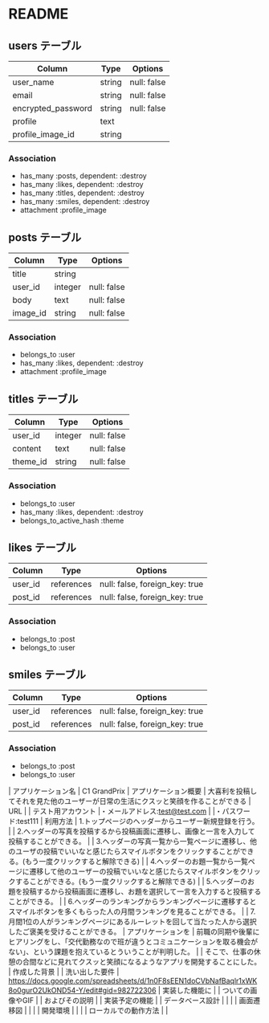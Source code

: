 # README

## users テーブル

| Column             | Type   | Options     |
| ------------------ | ------ | ----------- |
| user_name          | string | null: false |
| email              | string | null: false |
| encrypted_password | string | null: false |
| profile            | text   |             |
| profile_image_id   | string |             |

### Association

- has_many :posts, dependent: :destroy
- has_many :likes, dependent: :destroy
- has_many :titles, dependent: :destroy
- has_many :smiles, dependent: :destroy
- attachment :profile_image

## posts テーブル

| Column  | Type       | Options     |
| ------- | ---------- | ----------- |
| title   | string     |             |
| user_id | integer    | null: false |
| body    | text       | null: false |
| image_id| string     | null: false |

### Association

- belongs_to :user
- has_many   :likes, dependent: :destroy
- attachment :profile_image

## titles テーブル

| Column  | Type       | Options     |
| ------- | ---------- | ----------- |
| user_id | integer    | null: false |
| content | text       | null: false |
| theme_id| string     | null: false |

### Association

- belongs_to :user
- has_many   :likes, dependent: :destroy
- belongs_to_active_hash :theme

## likes テーブル

| Column  | Type       | Options                        |
| ------- | ---------- | ------------------------------ |
| user_id | references | null: false, foreign_key: true |
| post_id | references | null: false, foreign_key: true |

### Association

- belongs_to :post
- belongs_to :user

## smiles テーブル

| Column  | Type       | Options                        |
| ------- | ---------- | ------------------------------ |
| user_id | references | null: false, foreign_key: true |
| post_id | references | null: false, foreign_key: true |

### Association

- belongs_to :post
- belongs_to :user


|  アプリケーション名   | C1 GrandPrix
|  アプリケーション概要 | 大喜利を投稿してそれを見た他のユーザーが日常の生活にクスッと笑顔を作ることができる
|  URL                  |
|  テスト用アカウント   |・メールアドレス:test@test.com
|                       |・パスワード:test111
|  利用方法             | 1.トップページのヘッダーからユーザー新規登録を行う。
|                       | 2.ヘッダーの写真を投稿するから投稿画面に遷移し、画像と一言を入力して投稿することができる。
|                       | 3.ヘッダーの写真一覧から一覧ページに遷移し、他のユーザの投稿でいいなと感じたらスマイルボタンをクリックすることができる。(もう一度クリックすると解除できる)
|                       | 4.ヘッダーのお題一覧から一覧ページに遷移して他のユーザーの投稿でいいなと感じたらスマイルボタンをクリックすることができる。(もう一度クリックすると解除できる)
|                       | 5.ヘッダーのお題を投稿するから投稿画面に遷移し、お題を選択して一言を入力すると投稿することができる。
|                       | 6.ヘッダーのランキングからランキングページに遷移するとスマイルボタンを多くもらった人の月間ランキングを見ることができる。
|                       | 7.月間1位の人がランキングページにあるルーレットを回して当たった人から選択したご褒美を受けることができる。
| アプリケーションを    | 前職の同期や後輩にヒアリングをし、「交代勤務なので班が違うとコミュニケーションを取る機会がない」、という課題を抱えているとういうことが判明した。
|                       | そこで、仕事の休憩の合間などに見れてクスッと笑顔になるようなアプリを開発することにした。
|  作成した背景         |
|  洗い出した要件       | https://docs.google.com/spreadsheets/d/1n0F8sEEN1doCVbNafBaqlr1xWK8o0gurO2UkOND54-Y/edit#gid=982722306
|  実装した機能に       |
|  ついての画像やGIF    |
|  およびその説明       |
|  実装予定の機能       |
|  データベース設計     |
|                       |
|  画面遷移図           |
|                       |
|  開発環境             |
|                       |
|  ローカルでの動作方法 |
|
